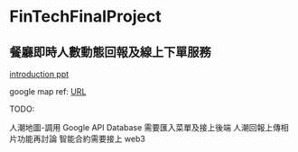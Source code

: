 # FinTechFinalProject

## 餐廳即時人數動態回報及線上下單服務


[introduction ppt](http://cherry.cs.nccu.edu.tw/~s10410/ppt/?mkd=fintech.md&theme=solarized.css)

google map ref: [URL](https://noob.tw/web-visualization-google-maps/)

TODO:

人潮地圖-調用 Google API
Database 需要匯入菜單及接上後端
人潮回報上傳相片功能再討論
智能合約需要接上 web3
